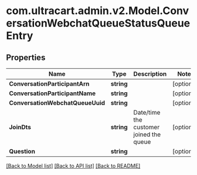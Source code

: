 
# com.ultracart.admin.v2.Model.ConversationWebchatQueueStatusQueueEntry

## Properties

Name | Type | Description | Notes
------------ | ------------- | ------------- | -------------
**ConversationParticipantArn** | **string** |  | [optional] 
**ConversationParticipantName** | **string** |  | [optional] 
**ConversationWebchatQueueUuid** | **string** |  | [optional] 
**JoinDts** | **string** | Date/time the customer joined the queue | [optional] 
**Question** | **string** |  | [optional] 

[[Back to Model list]](../README.md#documentation-for-models)
[[Back to API list]](../README.md#documentation-for-api-endpoints)
[[Back to README]](../README.md)

